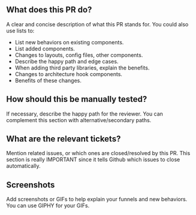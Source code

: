 ## What does this PR do?
A clear and concise description of what this PR stands for. You could also use lists to:

- List new behaviors on existing components.
- List added components.
- Changes to layouts, config files, other components.
- Describe the happy path and edge cases.
- When adding third party libraries, explain the benefits.
- Changes to architecture hook components.
- Benefits of these changes.

## How should this be manually tested?
If necessary, describe the happy path for the reviewer. You can complement this section with alternative/secondary paths.

## What are the relevant tickets?
Mention related issues, or which ones are closed/resolved by this PR. This section is really IMPORTANT since it tells Github which issues to close automatically.

## Screenshots
Add screenshots or GIFs to help explain your funnels and new behaviors. You can use GIPHY for your GIFs.
